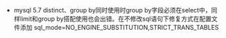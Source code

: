 * mysql 5.7 distinct、group by同时使用时group by字段必须在select中，同样limit和group by搭配使用也会出错。在不修改sql语句下修复方式在配置文件添加 sql_mode=NO_ENGINE_SUBSTITUTION,STRICT_TRANS_TABLES
